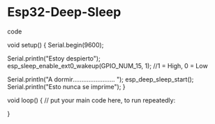 # Esp32-Deep-Sleep

code

void setup() {
  Serial.begin(9600);

  Serial.println("Estoy despierto");
  esp_sleep_enable_ext0_wakeup(GPIO_NUM_15, 1); //1 = High, 0 = Low

  Serial.println("A dormir........................ ");
  esp_deep_sleep_start();
  Serial.println("Esto nunca se imprime");
}

void loop() {
  // put your main code here, to run repeatedly:

}
